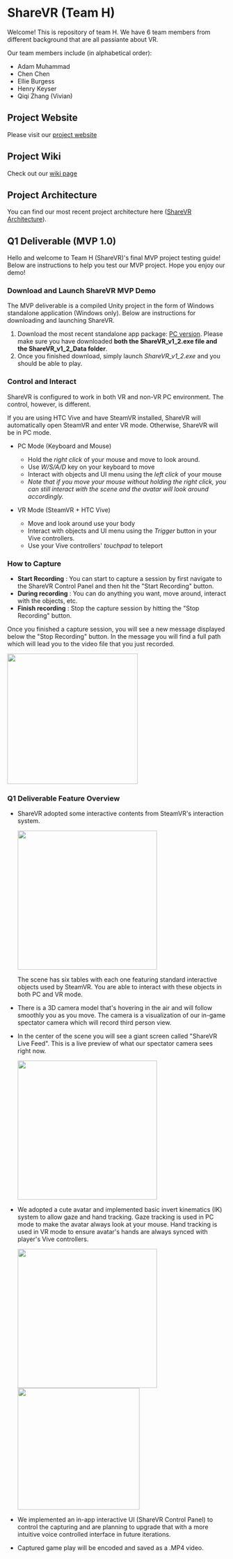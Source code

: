 # ShareVR (Team H)
Welcome! This is repository of team H. We have 6 team members from different background that are all passiante about VR.

Our team members include (in alphabetical order):
- Adam Muhammad
- Chen Chen
- Ellie Burgess
- Henry Keyser
- Qiqi Zhang (Vivian)

## Project Website
Please visit our [project website](https://nuvention-web.github.io/Team-H/)

## Project Wiki
Check out our [wiki page](https://github.com/nuvention-web/Team-H/wiki)

## Project Architecture
You can find our most recent project architecture here ([ShareVR Architecture](https://github.com/nuvention-web/Team-H/wiki/Architecture)).

## Q1 Deliverable (MVP 1.0)
Hello and welcome to Team H (ShareVR)'s final MVP project testing guide! Below are instructions to help you test our MVP project. Hope you enjoy our demo!

### Download and Launch ShareVR MVP Demo
The MVP deliverable is a compiled Unity project in the form of Windows standalone application (Windows only). Below are instructions for downloading and launching ShareVR.

1. Download the most recent standalone app package: [PC version](https://github.com/nuvention-web/Team-H/tree/submission/UnityProjects/Q1-Deliverable/ShareVR). Please make sure you have downloaded **both the ShareVR_v1_2.exe file and the ShareVR_v1_2_Data folder**.
2. Once you finished download, simply launch *ShareVR_v1_2.exe* and you should be able to play.

### Control and Interact
ShareVR is configured to work in both VR and non-VR PC environment. The control, however, is different.

If you are using HTC Vive and have SteamVR installed, ShareVR will automatically open SteamVR and enter VR mode. Otherwise, ShareVR will be in PC mode.

- PC Mode (Keyboard and Mouse)
  - Hold the *right click* of your mouse and move to look around.
  - Use *W/S/A/D* key on your keyboard to move
  - Interact with objects and UI menu using the *left click* of your mouse
  - *Note that if you move your mouse without holding the right click, you can still interact with the scene and the avatar will look around accordingly.*

- VR Mode (SteamVR + HTC Vive)
  - Move and look around use your body
  - Interact with objects and UI menu using the *Trigger* button in your Vive controllers.
  - Use your Vive controllers' *touchpad* to teleport

### How to Capture
- **Start Recording** : You can start to capture a session by first navigate to the ShareVR Control Panel and then hit the "Start Recording" button.
- **During recording** : You can do anything you want, move around, interact with the objects, etc.
- **Finish recording** : Stop the capture session by hitting the "Stop Recording" button.

Once you finished a capture session, you will see a new message displayed below the "Stop Recording" button. In the message you will find a full path which will lead you to the video file that you just recorded.

<img src="https://github.com/nuvention-web/Team-H/blob/submission/UnityProjects/Q1-Deliverable/Images/Q1-Deliverable-Scene3.png?raw=true" width="300">

### Q1 Deliverable Feature Overview
- ShareVR adopted some interactive contents from SteamVR's interaction system.

  <img src="https://github.com/nuvention-web/Team-H/blob/submission/UnityProjects/Q1-Deliverable/Images/Q1-Deliverable-Scene1.png?raw=true" width="320">

  The scene has six tables with each one featuring standard interactive objects used by SteamVR. You are able to interact with these objects in both PC and VR mode.

- There is a 3D camera model that's hovering in the air and will follow smoothly you as you move. The camera is a visualization of our in-game spectator camera which will record third person view.

- In the center of the scene you will see a giant screen called "ShareVR Live Feed". This is a live preview of what our spectator camera sees right now.

  <img src="https://github.com/nuvention-web/Team-H/blob/submission/UnityProjects/Q1-Deliverable/Images/Q1-Deliverable-Scene2.png?raw=true" width="320">

- We adopted a cute avatar and implemented basic invert kinematics (IK) system to allow gaze and hand tracking. Gaze tracking is used in PC mode to make the avatar always look at your mouse. Hand tracking is used in VR mode to ensure avatar's hands are always synced with player's Vive controllers.

  <img src="https://github.com/nuvention-web/Team-H/blob/submission/UnityProjects/Q1-Deliverable/Images/Q1-Deliverable-GazeIK.gif?raw=true" width="320">
    <img src="https://github.com/nuvention-web/Team-H/blob/submission/UnityProjects/Q1-Deliverable/Images/Q1-Deliverable-HandIK.gif?raw=true" width="280">

- We implemented an in-app interactive UI (ShareVR Control Panel) to control the capturing and are planning to upgrade that with a more intuitive voice controlled interface in future iterations.

- Captured game play will be encoded and saved as a .MP4 video.
